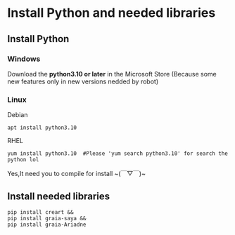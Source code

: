 # Install Python and needed libraries
## Install Python
### Windows
Download the **python3.10 or later** in the Microsoft Store (Because some new features only in new versions nedded by robot)
### Linux
Debian
```
apt install python3.10
```
RHEL
```
yum install python3.10  #Please 'yum search python3.10' for search the python lol
```
Yes,It need you to compile for install ~(￣▽￣)~
## Install needed libraries
```
pip install creart &&
pip install graia-saya &&
pip install graia-Ariadne
```
